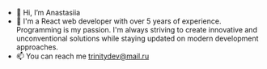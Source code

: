 - 👋 Hi, I’m Anastasiia
- 👀 I'm a React web developer with over 5 years of experience. Programming is my passion. I'm always striving to create innovative and 
unconventional solutions while staying updated on modern development approaches.
- 📫 You can reach me trinitydev@mail.ru

<!---
kassandra88/kassandra88 is a ✨ special ✨ repository because its `README.md` (this file) appears on your GitHub profile.
You can click the Preview link to take a look at your changes.
--->
